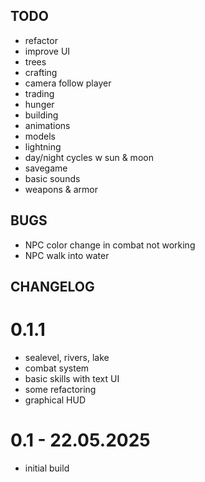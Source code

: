 ##  TODO

- refactor
- improve UI
- trees
- crafting
- camera follow player
- trading
- hunger
- building
- animations
- models
- lightning
- day/night cycles w sun & moon
- savegame
- basic sounds
- weapons & armor

## BUGS

- NPC color change in combat not working
- NPC walk into water

## CHANGELOG

# 0.1.1

- sealevel, rivers, lake
- combat system
- basic skills with text UI
- some refactoring
- graphical HUD

# 0.1 - 22.05.2025

- initial build